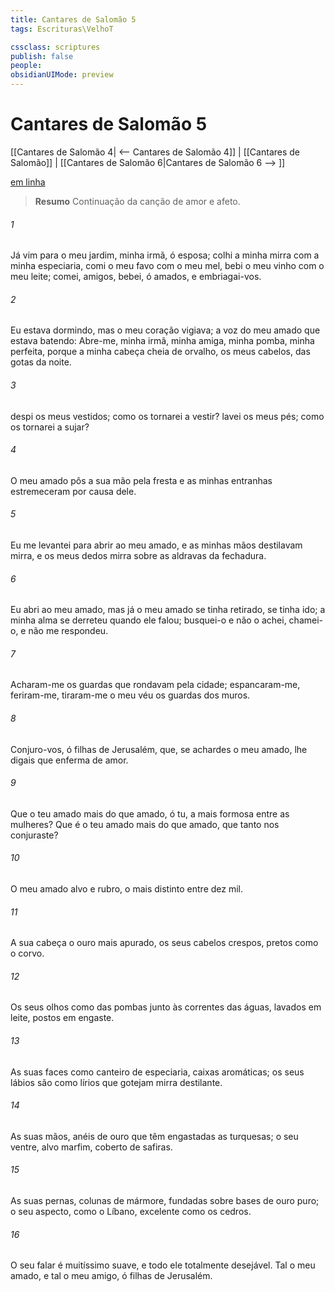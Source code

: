 ```yaml
---
title: Cantares de Salomão 5
tags: Escrituras\VelhoT

cssclass: scriptures
publish: false
people:
obsidianUIMode: preview
---
```


# Cantares de Salomão 5
[[Cantares de Salomão 4| <-- Cantares de Salomão 4]] | [[Cantares de Salomão]] | [[Cantares de Salomão 6|Cantares de Salomão 6 --> ]]

[em linha](https://churchofjesuschrist.org/study/scriptures/ot/song/5?lang=por)

> __Resumo__
Continuação da canção de amor e afeto.

###### 1 
Já vim para o meu jardim, minha irmã, ó esposa; colhi a minha mirra com a minha especiaria, comi o meu favo com o meu mel, bebi o meu vinho com o meu leite; comei, amigos, bebei, ó amados, e embriagai-vos.

###### 2 
Eu estava dormindo, mas o meu coração vigiava;  a voz do meu amado que estava batendo: Abre-me, minha irmã, minha amiga, minha pomba, minha perfeita, porque a minha cabeça  cheia de orvalho,  os meus cabelos, das gotas da noite.

###### 3 
 despi os meus vestidos; como os tornarei a vestir?  lavei os meus pés; como os tornarei a sujar?

###### 4 
O meu amado pôs a sua mão pela fresta  e as minhas entranhas estremeceram por causa dele.

###### 5 
Eu me levantei para abrir ao meu amado, e as minhas mãos destilavam mirra, e os meus dedos  mirra sobre as aldravas da fechadura.

###### 6 
Eu abri ao meu amado, mas já o meu amado se tinha retirado,  se tinha ido; a minha alma se derreteu quando ele falou; busquei-o e não o achei, chamei-o, e não me respondeu.

###### 7 
Acharam-me os guardas que rondavam pela cidade; espancaram-me, feriram-me, tiraram-me o meu véu os guardas dos muros.

###### 8 
Conjuro-vos, ó filhas de Jerusalém, que, se achardes o meu amado, lhe digais que  enferma de amor.

###### 9 
Que  o teu amado mais do que  amado, ó tu, a mais formosa entre as mulheres? Que é o teu amado mais do que  amado, que tanto nos conjuraste?

###### 10 
O meu amado  alvo e rubro, o mais distinto entre dez mil.

###### 11 
A sua cabeça  o ouro mais apurado, os seus cabelos crespos, pretos como o corvo.

###### 12 
Os seus olhos  como  das pombas junto às correntes das águas, lavados em leite, postos em engaste.

###### 13 
As suas faces  como  canteiro de especiaria,  caixas aromáticas; os seus lábios são como lírios que gotejam mirra destilante.

###### 14 
As suas mãos,  anéis de ouro que têm engastadas as turquesas; o seu ventre,  alvo marfim, coberto de safiras.

###### 15 
As suas pernas,  colunas de mármore, fundadas sobre bases de ouro puro; o seu aspecto, como o Líbano, excelente como os cedros.

###### 16 
O seu falar é muitíssimo suave, e todo ele totalmente desejável. Tal  o meu amado, e tal o meu amigo, ó filhas de Jerusalém.


